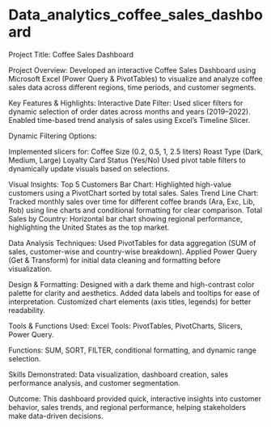 # Data_analytics_coffee_sales_dashboard
Project Title: Coffee Sales Dashboard

Project Overview:
Developed an interactive Coffee Sales Dashboard using Microsoft Excel (Power Query & PivotTables) to visualize and analyze coffee sales data across different regions, time periods, and customer segments.

Key Features & Highlights:
Interactive Date Filter:
Used slicer filters for dynamic selection of order dates across months and years (2019–2022).
Enabled time-based trend analysis of sales using Excel’s Timeline Slicer.

Dynamic Filtering Options:

Implemented slicers for:
Coffee Size (0.2, 0.5, 1, 2.5 liters)
Roast Type (Dark, Medium, Large)
Loyalty Card Status (Yes/No)
Used pivot table filters to dynamically update visuals based on selections.

Visual Insights:
Top 5 Customers Bar Chart: Highlighted high-value customers using a PivotChart sorted by total sales.
Sales Trend Line Chart: Tracked monthly sales over time for different coffee brands (Ara, Exc, Lib, Rob) using line charts and conditional formatting for clear comparison.
Total Sales by Country: Horizontal bar chart showing regional performance, highlighting the United States as the top market.

Data Analysis Techniques:
Used PivotTables for data aggregation (SUM of sales, customer-wise and country-wise breakdown).
Applied Power Query (Get & Transform) for initial data cleaning and formatting before visualization.

Design & Formatting:
Designed with a dark theme and high-contrast color palette for clarity and aesthetics.
Added data labels and tooltips for ease of interpretation.
Customized chart elements (axis titles, legends) for better readability.

Tools & Functions Used:
Excel Tools: PivotTables, PivotCharts, Slicers, Power Query.

Functions: SUM, SORT, FILTER, conditional formatting, and dynamic range selection.

Skills Demonstrated: Data visualization, dashboard creation, sales performance analysis, and customer segmentation.

Outcome:
This dashboard provided quick, interactive insights into customer behavior, sales trends, and regional performance, helping stakeholders make data-driven decisions.
